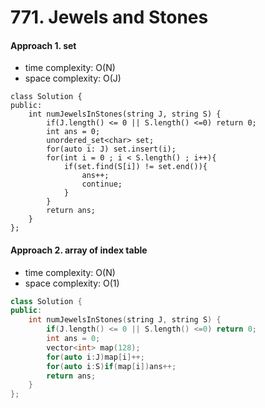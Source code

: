 # 771. Jewels and Stones
#### Approach 1. set
- time complexity: O(N)
- space complexity: O(J)
```
class Solution {
public:
    int numJewelsInStones(string J, string S) {
        if(J.length() <= 0 || S.length() <=0) return 0;
        int ans = 0;
        unordered_set<char> set;
        for(auto i: J) set.insert(i);
        for(int i = 0 ; i < S.length() ; i++){
            if(set.find(S[i]) != set.end()){
                ans++;
                continue;
            }
        }
        return ans;
    }
};
```

#### Approach 2. array of index table
- time complexity: O(N)
- space complexity: O(1)
```c++
class Solution {
public:
    int numJewelsInStones(string J, string S) {
        if(J.length() <= 0 || S.length() <=0) return 0;
        int ans = 0;
        vector<int> map(128);
        for(auto i:J)map[i]++;
        for(auto i:S)if(map[i])ans++;
        return ans;
    }
};
```
